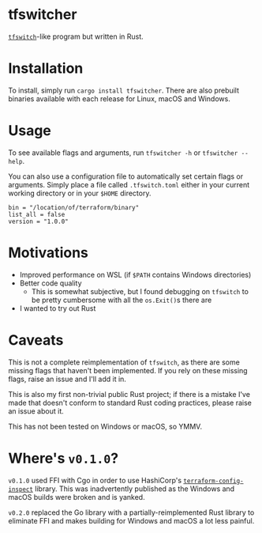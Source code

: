 # tfswitcher
[`tfswitch`](https://github.com/warrensbox/terraform-switcher/)-like program but written in Rust.

# Installation
To install, simply run `cargo install tfswitcher`. There are also prebuilt binaries available with each release for Linux, macOS and Windows.

# Usage
To see available flags and arguments, run `tfswitcher -h` or `tfswitcher --help`.

You can also use a configuration file to automatically set certain flags or arguments. Simply place a file called `.tfswitch.toml` either in your current working directory or in your `$HOME` directory.
```
bin = "/location/of/terraform/binary"
list_all = false
version = "1.0.0"
```

# Motivations
* Improved performance on WSL (if `$PATH` contains Windows directories)
* Better code quality
  * This is somewhat subjective, but I found debugging on `tfswitch` to be pretty cumbersome with all the `os.Exit()`s there are
* I wanted to try out Rust

# Caveats
This is not a complete reimplementation of `tfswitch`, as there are some missing flags that haven't been implemented. If you rely on these missing flags, raise an issue and I'll add it in.

This is also my first non-trivial public Rust project; if there is a mistake I've made that doesn't conform to standard Rust coding practices, please raise an issue about it.

This has not been tested on Windows or macOS, so YMMV.

# Where's `v0.1.0`?
`v0.1.0` used FFI with Cgo in order to use HashiCorp's [`terraform-config-inspect`](https://github.com/hashicorp/terraform-config-inspect) library.
This was inadvertently published as the Windows and macOS builds were broken and is yanked.

`v0.2.0` replaced the Go library with a partially-reimplemented Rust library to eliminate FFI and makes building for Windows and macOS a lot less painful.
